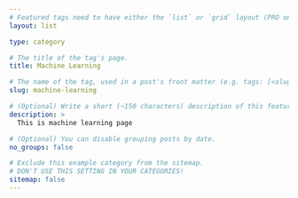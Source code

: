 ```yaml
---
# Featured tags need to have either the `list` or `grid` layout (PRO only).
layout: list

type: category

# The title of the tag's page.
title: Machine Learning

# The name of the tag, used in a post's front matter (e.g. tags: [<slug>]).
slug: machine-learning

# (Optional) Write a short (~150 characters) description of this featured tag.
description: >
  This is machine learning page

# (Optional) You can disable grouping posts by date.
no_groups: false

# Exclude this example category from the sitemap.
# DON'T USE THIS SETTING IN YOUR CATEGORIES!
sitemap: false
---
```

